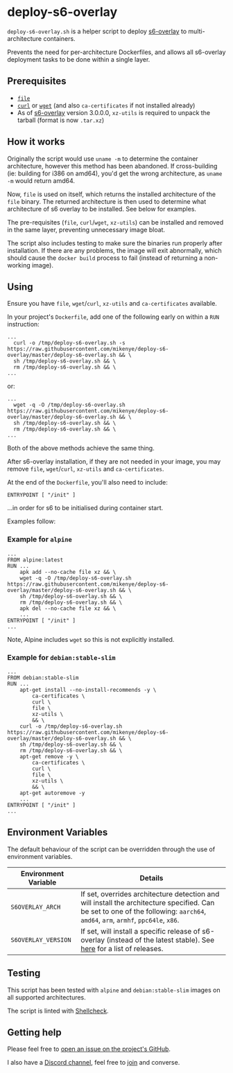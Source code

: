 # deploy-s6-overlay

`deploy-s6-overlay.sh` is a helper script to deploy [s6-overlay](https://github.com/just-containers/s6-overlay) to multi-architecture containers.

Prevents the need for per-architecture Dockerfiles, and allows all s6-overlay deployment tasks to be done within a single layer.

## Prerequisites

* [`file`](https://github.com/file/file)
* [`curl`](https://curl.haxx.se) or [`wget`](https://www.gnu.org/software/wget/) (and also `ca-certificates` if not installed already)
* As of [s6-overlay](https://github.com/just-containers/s6-overlay) version 3.0.0.0, `xz-utils` is required to unpack the tarball (format is now `.tar.xz`)

## How it works

Originally the script would use `uname -m` to determine the container architecture, however this method has been abandoned. If cross-building (ie: building for i386 on amd64), you'd get the wrong architecture, as `uname -m` would return amd64.

Now, `file` is used on itself, which returns the installed architecture of the `file` binary. The returned architecture is then used to determine what architecture of s6 overlay to be installed. See below for examples.

The pre-requisites (`file`, `curl`/`wget`, `xz-utils`) can be installed and removed in the same layer, preventing unnecessary image bloat.

The script also includes testing to make sure the binaries run properly after installation. If there are any problems, the image will exit abnormally, which should cause the `docker build` process to fail (instead of returning a non-working image).

## Using

Ensure you have `file`, `wget`/`curl`, `xz-utils` and `ca-certificates` available.

In your project's `Dockerfile`, add one of the following early on within a `RUN` instruction:

```shell
...
  curl -o /tmp/deploy-s6-overlay.sh -s https://raw.githubusercontent.com/mikenye/deploy-s6-overlay/master/deploy-s6-overlay.sh && \
  sh /tmp/deploy-s6-overlay.sh && \
  rm /tmp/deploy-s6-overlay.sh && \
...
```

or:

```shell
...
  wget -q -O /tmp/deploy-s6-overlay.sh https://raw.githubusercontent.com/mikenye/deploy-s6-overlay/master/deploy-s6-overlay.sh && \
  sh /tmp/deploy-s6-overlay.sh && \
  rm /tmp/deploy-s6-overlay.sh && \
...
```

Both of the above methods achieve the same thing.

After s6-overlay installation, if they are not needed in your image, you may remove `file`, `wget`/`curl`, `xz-utils` and `ca-certificates`.

At the end of the `Dockerfile`, you'll also need to include:

```docker
ENTRYPOINT [ "/init" ]
```

...in order for s6 to be initialised during container start.

Examples follow:

### Example for `alpine`

```docker
...
FROM alpine:latest
RUN ...
    apk add --no-cache file xz && \
    wget -q -O /tmp/deploy-s6-overlay.sh https://raw.githubusercontent.com/mikenye/deploy-s6-overlay/master/deploy-s6-overlay.sh && \
    sh /tmp/deploy-s6-overlay.sh && \
    rm /tmp/deploy-s6-overlay.sh && \
    apk del --no-cache file xz && \
    ...
ENTRYPOINT [ "/init" ]
...
```

Note, Alpine includes `wget` so this is not explicitly installed.

### Example for `debian:stable-slim`

```docker
...
FROM debian:stable-slim
RUN ...
    apt-get install --no-install-recommends -y \
        ca-certificates \
        curl \
        file \
        xz-utils \
        && \
    curl -o /tmp/deploy-s6-overlay.sh https://raw.githubusercontent.com/mikenye/deploy-s6-overlay/master/deploy-s6-overlay.sh && \
    sh /tmp/deploy-s6-overlay.sh && \
    rm /tmp/deploy-s6-overlay.sh && \
    apt-get remove -y \
        ca-certificates \
        curl \
        file \
        xz-utils \
        && \
    apt-get autoremove -y
    ...
ENTRYPOINT [ "/init" ]
...
```

## Environment Variables

The default behaviour of the script can be overridden through the use of environment variables.

| Environment Variable | Details |
|-----|-----|
| `S6OVERLAY_ARCH` | If set, overrides architecture detection and will install the architecture specified. Can be set to one of the following: `aarch64`, `amd64`, `arm`, `armhf`, `ppc64le`, `x86`. |
| `S6OVERLAY_VERSION` | If set, will install a specific release of s6-overlay (instead of the latest stable). See [here](https://github.com/just-containers/s6-overlay/releases) for a list of releases.

## Testing

This script has been tested with `alpine` and `debian:stable-slim` images on all supported architectures.

The script is linted with [Shellcheck](https://github.com/koalaman/shellcheck).

## Getting help

Please feel free to [open an issue on the project's GitHub](https://github.com/mikenye/deploy-s6-overlay/issues).

I also have a [Discord channel](https://discord.gg/W4zncxj), feel free to [join](https://discord.gg/W4zncxj) and converse.
